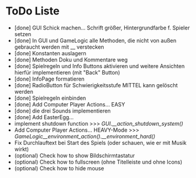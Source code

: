 # ToDo Liste
- [done] GUI Schick machen... Schrift größer, Hintergrundfarbe f. Spieler setzen
- [done] In GUI und GameLogic alle Methoden, die nicht von außen gebraucht werden mit __ verstecken
- [done] Konstanten auslagern
- [done] Methoden Doku und Kommentare weg
- [done] Spielregeln und Info Buttons aktivieren und weitere Ansichten hierfür implementieren (mit "Back" Button)
- [done] InfoPage formatieren
- [done] RadioButton für Schwierigkeitsstufe MITTEL kann gelöscht werden
- [done] Spielregeln einbinden
- [done] Add Computer Player Actions... EASY
- [done] die drei Sounds implementieren
- [done] Add EasterEgg...
- implement shutdown function >>> *GUI.__action_shutdown_system()*
- Add Computer Player Actions... HEAVY-Mode >>> *GameLogic__environment_action().__environment_hard()*
- Fix Durchlauftext bei Start des Spiels (oder schauen, wie er mit Musik wirkt)
- (optional) Check how to show Bildschirmtastatur
- (optional) Check how to fullscreen (ohne Titelleiste und ohne Icons)
- (optional) Check how to hide mouse